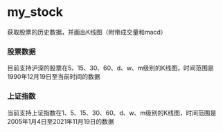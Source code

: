 # my_stock
获取股票的历史数据，并画出K线图（附带成交量和macd）

### 股票数据
目前支持沪深的股票在5、15、30、60、d、w、m级别的K线图，时间范围是1990年12月19日至当前时间的数据

### 上证指数
当前支持上证指数在1、5、15、30、60、d、w、m级别的K线图，时间范围是2005年1月4日至2021年11月19日的数据

